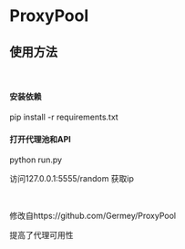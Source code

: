 # ProxyPool

## 使用方法
<br>

#### 安装依赖

pip install -r requirements.txt
<br>

#### 打开代理池和API

python run.py
<br>

访问127.0.0.1:5555/random 获取ip

<br>

修改自https://github.com/Germey/ProxyPool

提高了代理可用性







